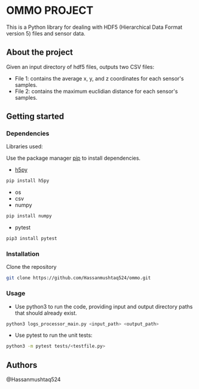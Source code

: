 # OMMO PROJECT

This is a Python library for dealing with HDF5 (Hierarchical Data Format version 5) files and sensor data. 

## About the project

Given an input directory of hdf5 files, outputs two CSV files:

- File 1: contains the average x, y, and z coordinates for each sensor's samples.
- File 2: contains the maximum euclidian distance for each sensor's samples.

## Getting started


### Dependencies


Libraries used:

Use the package manager [pip](https://pip.pypa.io/en/stable/) to install dependencies.


- [h5py](https://pypi.org/project/h5py/)
```bash
pip install h5py
```
- os
- csv
- numpy
```bash
pip install numpy
```
- pytest
```bash
pip3 install pytest
```

### Installation


Clone the repository
```bash
git clone https://github.com/Hassanmushtaq524/ommo.git
```


### Usage


- Use python3 to run the code, providing input and output directory paths that should already exist.
```bash
python3 logs_processor_main.py <input_path> <output_path>
```

- Use pytest to run the unit tests:
```bash
python3 -m pytest tests/<testfile.py>
```

## Authors

@Hassanmushtaq524



